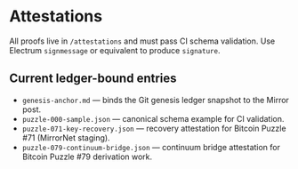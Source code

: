 # Attestations
All proofs live in `/attestations` and must pass CI schema validation.
Use Electrum `signmessage` or equivalent to produce `signature`.

## Current ledger-bound entries

- `genesis-anchor.md` &mdash; binds the Git genesis ledger snapshot to the Mirror post.
- `puzzle-000-sample.json` &mdash; canonical schema example for CI validation.
- `puzzle-071-key-recovery.json` &mdash; recovery attestation for Bitcoin Puzzle #71 (MirrorNet staging).
- `puzzle-079-continuum-bridge.json` &mdash; continuum bridge attestation for Bitcoin Puzzle #79 derivation work.
